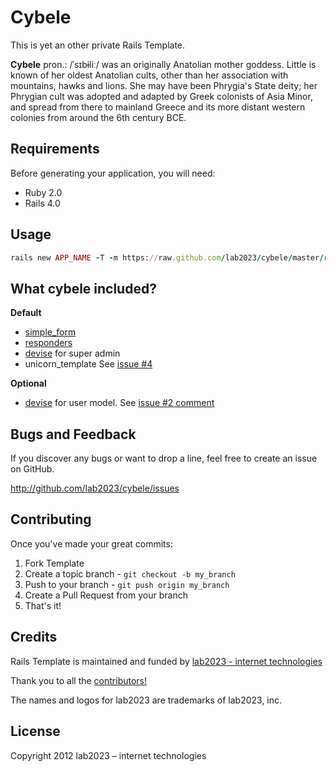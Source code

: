 # Cybele

This is yet an other private Rails Template.

**Cybele** pron.: /ˈsɪbɨliː/ was an originally Anatolian mother goddess. Little is known of her oldest Anatolian cults, other than her association with mountains, hawks and lions. She may have been Phrygia's State deity; her Phrygian cult was adopted and adapted by Greek colonists of Asia Minor, and spread from there to mainland Greece and its more distant western colonies from around the 6th century BCE.

## Requirements

Before generating your application, you will need:

* Ruby 2.0
* Rails 4.0

## Usage

```ruby
rails new APP_NAME -T -m https://raw.github.com/lab2023/cybele/master/rails_template.rb
```

## What cybele included?

**Default**

* [simple_form](https://github.com/plataformatec/simple_form)
* [responders](https://github.com/plataformatec/responders)
* [devise](https://github.com/plataformatec/devise) for super admin
* unicorn_template See [issue #4](https://github.com/lab2023/cybele/issues/4#issuecomment-15001981)

**Optional**

* [devise](https://github.com/plataformatec/devise) for user model. See [issue #2 comment](https://github.com/lab2023/cybele/issues/2#issuecomment-14980353)



## Bugs and  Feedback

If you discover any bugs or want to drop a line, feel free to create an issue on GitHub.

http://github.com/lab2023/cybele/issues

## Contributing

Once you've made your great commits:

1. Fork Template
2. Create a topic branch - `git checkout -b my_branch`
3. Push to your branch - `git push origin my_branch`
4. Create a Pull Request from your branch
5. That's it!

## Credits

Rails Template is maintained and funded by [lab2023 - internet technologies](http://lab2023.com/)

Thank you to all the [contributors!](https://github.com/lab2023/cybele/graphs/contributors)

The names and logos for lab2023 are trademarks of lab2023, inc.

## License

Copyright 2012 lab2023 – internet technologies
